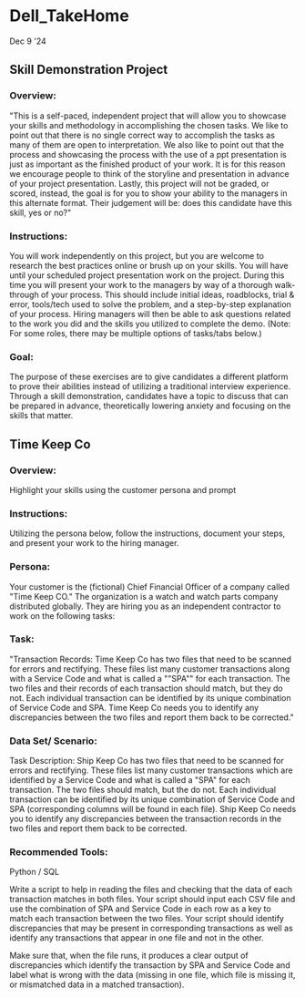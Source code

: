 # Dell_TakeHome
Dec 9 '24

## Skill Demonstration Project
### Overview:
"This is a self-paced, independent project that will allow you to showcase your skills and methodology in accomplishing the chosen tasks. We like to point out that there is no single correct way to accomplish the tasks as many of them are open to interpretation. We also like to point out that the process and showcasing the process with the use of a ppt presentation is just as important as the finished product of your work. It is for this reason we encourage people to think of the storyline and presentation in advance of your project presentation. Lastly, this project will not be graded, or scored, instead, the goal is for you to show your ability to the managers in this alternate format. Their judgement will be: does this candidate have this skill, yes or no?"

### Instructions:
You will work independently on this project, but you are welcome to research the best practices online or brush up on your skills. You will have until your scheduled project presentation work on the project. During this time you will present your work to the managers by way of a thorough walk-through of your process. This should include initial ideas, roadblocks, trial & error, tools/tech used to solve the problem, and a step-by-step explanation of your process. Hiring managers will then be able to ask questions related to the work you did and the skills you utilized to complete the demo. (Note: For some roles, there may be multiple options of tasks/tabs below.)

### Goal:
The purpose of these exercises are to give candidates a different platform to prove their abilities instead of utilizing a traditional interview experience. Through a skill demonstration, candidates have a topic to discuss that can be prepared in advance, theoretically lowering anxiety and focusing on the skills that matter.

## Time Keep Co
### Overview:
Highlight your skills using the customer persona and prompt

### Instructions:
Utilizing the persona below, follow the instructions, document your steps, and present your work to the hiring manager.

### Persona:
Your customer is the (fictional) Chief Financial Officer of a company called "Time Keep CO." The organization is a watch and watch parts company distributed globally. They are hiring you as an independent contractor to work on the following tasks:

### Task:
"Transaction Records: Time Keep Co has two files that need to be scanned for errors and rectifying. These files list many customer transactions along with a Service Code and what is called a ""SPA"" for each transaction. The two files and their records of each transaction should match, but they do not. Each individual transaction can be identified by its unique combination of Service Code and SPA. Time Keep Co needs you to identify any discrepancies between the two files and report them back to be corrected."

### Data Set/ Scenario:
Task Description: Ship Keep Co has two files that need to be scanned for errors and rectifying. These files list many customer transactions which are identified by a Service Code and what is called a "SPA" for each transaction. The two files should match, but the do not. Each individual transaction can be identified by its unique combination of Service Code and SPA (corresponding columns will be found in each file). Ship Keep Co needs you to identify any discrepancies between the transaction records in the two files and report them back to be corrected.

### Recommended Tools:
Python / SQL

Write a script to help in reading the files and checking that the data of each transaction matches in both files. Your script should input each CSV file and use the combination of SPA and Service Code in each row as a key to match each transaction between the two files. Your script should identify discrepancies that may be present in corresponding transactions as well as identify any transactions that appear in one file and not in the other.

Make sure that, when the file runs, it produces a clear output of discrepancies which identify the transaction by SPA and Service Code and label what is wrong with the data (missing in one file, which file is missing it, or mismatched data in a matched transaction).